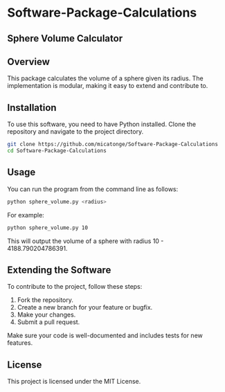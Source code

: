 # Software-Package-Calculations
## Sphere Volume Calculator

## Overview

This package calculates the volume of a sphere given its radius. The implementation is modular, making it easy to extend and contribute to.

## Installation

To use this software, you need to have Python installed. Clone the repository and navigate to the project directory.

```bash
git clone https://github.com/micatonge/Software-Package-Calculations
cd Software-Package-Calculations
```

## Usage

You can run the program from the command line as follows:

```bash
python sphere_volume.py <radius>
```

For example:

```bash
python sphere_volume.py 10
```
This will output the volume of a sphere with radius 10 - 4188.790204786391.

## Extending the Software

To contribute to the project, follow these steps:

1. Fork the repository.
2. Create a new branch for your feature or bugfix.
3. Make your changes.
4. Submit a pull request.

Make sure your code is well-documented and includes tests for new features.

## License
This project is licensed under the MIT License.